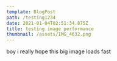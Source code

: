 ```yaml
---
template: BlogPost
path: /testing1234
date: 2021-01-04T02:51:34.875Z
title: testing image performance
thumbnail: /assets/IMG_4632.png
---
```

boy i really hope this big image loads fast
